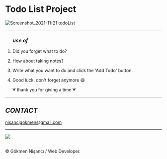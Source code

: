 # Todo List Project

![Screenshot_2021-11-21 todoList](https://user-images.githubusercontent.com/91744618/142746668-be99c9c2-bba3-4170-aef9-149a95a6b03b.png)

<hr>

  <ol>
  
  <h3><i> use of </i></h3> 
  <li>  <p>  Did you forget what to do? </p> </li>
    <li>  <p> How about taking notes? </p> </li>
    <li>  <p> Write what you want to do and click the 'Add Todo' button.  </p> </li>
    <li> <p>  Good luck. don't forget anymore &#128516 </p> </li>
    <p> &#128151 thank you for giving a time &#128151 </p> 

  
  </ol>

<hr>

<h2><i>CONTACT</i></h2>

<a href = "http://www.gmail.com" > nisancigokmen@gmail.com</a> <br>
<hr>
<div>
  
<img src="https://media0.giphy.com/media/jO2VAnKyAtgcSWxxVf/giphy.gif?cid=ecf05e47dxgcnb2o5wr70u7j6jk7kousc54qvgmojcfftlpk&rid=giphy.gif&ct=g">
  
</div><br>

&copy; Gökmen Nişancı / Web Developer.
